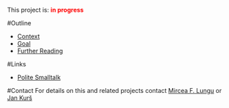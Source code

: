 This project is: <span style="color:red">**in progress**</span>

#Outline

-  [Context]() 
-  [Goal]()
-  [Further Reading]() 

#Links

-  [Polite Smalltalk](%base_url%/research/Polite)

#Contact
For details on this and related projects contact [Mircea F. Lungu](%base_url%/staff/mircea) or [Jan Kurš](%base_url%/staff/kursjan)
